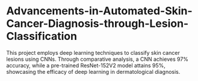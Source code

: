 # Advancements-in-Automated-Skin-Cancer-Diagnosis-through-Lesion-Classification
This project employs deep learning techniques to classify skin cancer lesions using CNNs. Through comparative analysis, a CNN achieves 97% accuracy, while a pre-trained ResNet-152V2 model attains 95%, showcasing the efficacy of deep learning in dermatological diagnosis.
